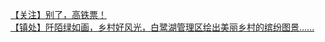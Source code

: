   
[【关注】别了，高铁票！](http://www.dianyue.me/archives/548/lkbi8eiml64ynrar/)  
[【镇处】阡陌绿如画，乡村好风光，白鹭湖管理区绘出美丽乡村的缤纷图景......](http://www.dianyue.me/archives/621/d6mo2zxi8pkqtmmw/)